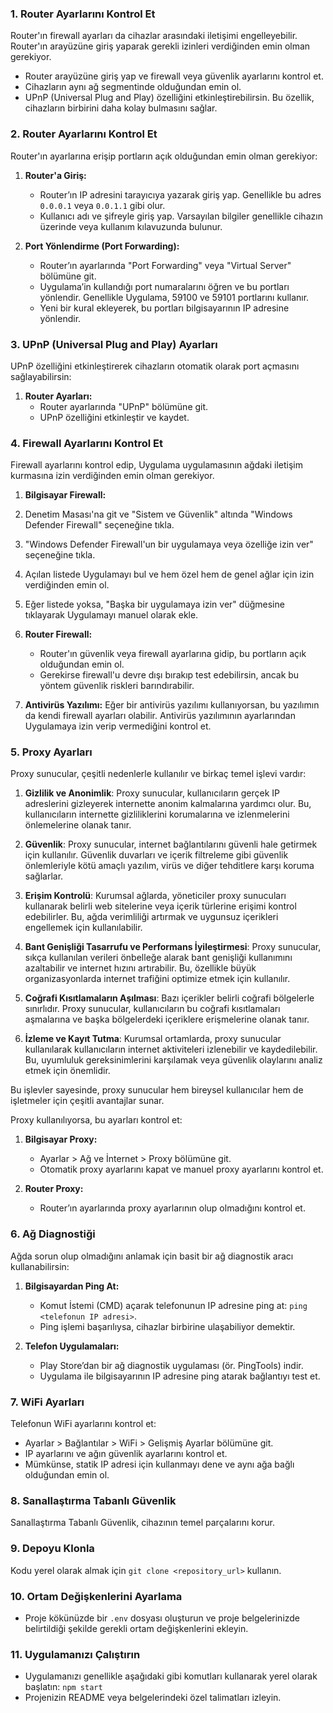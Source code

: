 

### 1. **Router Ayarlarını Kontrol Et**
Router'ın firewall ayarları da cihazlar arasındaki iletişimi engelleyebilir. Router'ın arayüzüne giriş yaparak gerekli izinleri verdiğinden emin olman gerekiyor. 

- Router arayüzüne giriş yap ve firewall veya güvenlik ayarlarını kontrol et.
- Cihazların aynı ağ segmentinde olduğundan emin ol.
- UPnP (Universal Plug and Play) özelliğini etkinleştirebilirsin. Bu özellik, cihazların birbirini daha kolay bulmasını sağlar.




### 2. **Router Ayarlarını Kontrol Et**
Router'ın ayarlarına erişip portların açık olduğundan emin olman gerekiyor:

1. **Router'a Giriş:**
   - Router’ın IP adresini tarayıcıya yazarak giriş yap. Genellikle bu adres `0.0.0.1` veya `0.0.1.1` gibi olur.
   - Kullanıcı adı ve şifreyle giriş yap. Varsayılan bilgiler genellikle cihazın üzerinde veya kullanım kılavuzunda bulunur.

2. **Port Yönlendirme (Port Forwarding):**
   - Router’ın ayarlarında "Port Forwarding" veya "Virtual Server" bölümüne git.
   - Uygulama’in kullandığı port numaralarını öğren ve bu portları yönlendir. Genellikle Uygulama, 59100 ve 59101 portlarını kullanır.
   - Yeni bir kural ekleyerek, bu portları bilgisayarının IP adresine yönlendir.

### 3. **UPnP (Universal Plug and Play) Ayarları**
UPnP özelliğini etkinleştirerek cihazların otomatik olarak port açmasını sağlayabilirsin:

1. **Router Ayarları:**
   - Router ayarlarında "UPnP" bölümüne git.
   - UPnP özelliğini etkinleştir ve kaydet.




### 4. **Firewall Ayarlarını Kontrol Et**
Firewall ayarlarını kontrol edip, Uygulama uygulamasının ağdaki iletişim kurmasına izin verdiğinden emin olman gerekiyor.

1. **Bilgisayar Firewall:**
  1. Denetim Masası'na git ve "Sistem ve Güvenlik" altında "Windows Defender Firewall" seçeneğine tıkla.
  2. "Windows Defender Firewall'un bir uygulamaya veya özelliğe izin ver" seçeneğine tıkla.
  3. Açılan listede Uygulamayı bul ve hem özel hem de genel ağlar için izin verdiğinden emin ol.
  4. Eğer listede yoksa, "Başka bir uygulamaya izin ver" düğmesine tıklayarak Uygulamayı manuel olarak ekle.

2. **Router Firewall:**
   - Router'ın güvenlik veya firewall ayarlarına gidip, bu portların açık olduğundan emin ol.
   - Gerekirse firewall'u devre dışı bırakıp test edebilirsin, ancak bu yöntem güvenlik riskleri barındırabilir.

3. **Antivirüs Yazılımı:**
  Eğer bir antivirüs yazılımı kullanıyorsan, bu yazılımın da kendi firewall ayarları olabilir. Antivirüs yazılımının ayarlarından Uygulamaya izin verip vermediğini kontrol et.


### 5. **Proxy Ayarları**
Proxy sunucular, çeşitli nedenlerle kullanılır ve birkaç temel işlevi vardır:

1. **Gizlilik ve Anonimlik**: Proxy sunucular, kullanıcıların gerçek IP adreslerini gizleyerek internette anonim kalmalarına yardımcı olur. Bu, kullanıcıların internette gizliliklerini korumalarına ve izlenmelerini önlemelerine olanak tanır.

2. **Güvenlik**: Proxy sunucular, internet bağlantılarını güvenli hale getirmek için kullanılır. Güvenlik duvarları ve içerik filtreleme gibi güvenlik önlemleriyle kötü amaçlı yazılım, virüs ve diğer tehditlere karşı koruma sağlarlar.

3. **Erişim Kontrolü**: Kurumsal ağlarda, yöneticiler proxy sunucuları kullanarak belirli web sitelerine veya içerik türlerine erişimi kontrol edebilirler. Bu, ağda verimliliği artırmak ve uygunsuz içerikleri engellemek için kullanılabilir.

4. **Bant Genişliği Tasarrufu ve Performans İyileştirmesi**: Proxy sunucular, sıkça kullanılan verileri önbelleğe alarak bant genişliği kullanımını azaltabilir ve internet hızını artırabilir. Bu, özellikle büyük organizasyonlarda internet trafiğini optimize etmek için kullanılır.

5. **Coğrafi Kısıtlamaların Aşılması**: Bazı içerikler belirli coğrafi bölgelerle sınırlıdır. Proxy sunucular, kullanıcıların bu coğrafi kısıtlamaları aşmalarına ve başka bölgelerdeki içeriklere erişmelerine olanak tanır.

6. **İzleme ve Kayıt Tutma**: Kurumsal ortamlarda, proxy sunucular kullanılarak kullanıcıların internet aktiviteleri izlenebilir ve kaydedilebilir. Bu, uyumluluk gereksinimlerini karşılamak veya güvenlik olaylarını analiz etmek için önemlidir.

Bu işlevler sayesinde, proxy sunucular hem bireysel kullanıcılar hem de işletmeler için çeşitli avantajlar sunar.

Proxy kullanılıyorsa, bu ayarları kontrol et:

1. **Bilgisayar Proxy:**
   - Ayarlar > Ağ ve İnternet > Proxy bölümüne git.
   - Otomatik proxy ayarlarını kapat ve manuel proxy ayarlarını kontrol et.

2. **Router Proxy:**
   - Router’ın ayarlarında proxy ayarlarının olup olmadığını kontrol et.


### 6. **Ağ Diagnostiği**
Ağda sorun olup olmadığını anlamak için basit bir ağ diagnostik aracı kullanabilirsin:

1. **Bilgisayardan Ping At:**
   - Komut İstemi (CMD) açarak telefonunun IP adresine ping at: `ping <telefonun IP adresi>`.
   - Ping işlemi başarılıysa, cihazlar birbirine ulaşabiliyor demektir.

2. **Telefon Uygulamaları:**
   - Play Store’dan bir ağ diagnostik uygulaması (ör. PingTools) indir.
   - Uygulama ile bilgisayarının IP adresine ping atarak bağlantıyı test et.


### 7. **WiFi Ayarları**
Telefonun WiFi ayarlarını kontrol et:

- Ayarlar > Bağlantılar > WiFi > Gelişmiş Ayarlar bölümüne git.
- IP ayarlarını ve ağın güvenlik ayarlarını kontrol et.
- Mümkünse, statik IP adresi için kullanmayı dene ve aynı ağa bağlı olduğundan emin ol.

### 8. **Sanallaştırma Tabanlı Güvenlik**
Sanallaştırma Tabanlı Güvenlik, cihazının temel parçalarını korur.



### 9. **Depoyu Klonla**
Kodu yerel olarak almak için `git clone <repository_url>` kullanın.


### 10. **Ortam Değişkenlerini Ayarlama**

- Proje kökünüzde bir `.env` dosyası oluşturun ve proje belgelerinizde belirtildiği şekilde gerekli ortam değişkenlerini ekleyin.


### 11. **Uygulamanızı Çalıştırın**

- Uygulamanızı genellikle aşağıdaki gibi komutları kullanarak yerel olarak başlatın: ```npm start``` 
- Projenizin README veya belgelerindeki özel talimatları izleyin.







